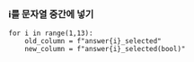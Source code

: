 ### i를 문자열 중간에 넣기
```
for i in range(1,13):
    old_column = f"answer{i}_selected"
    new_column = f"answer{i}_selected(bool)"
```
